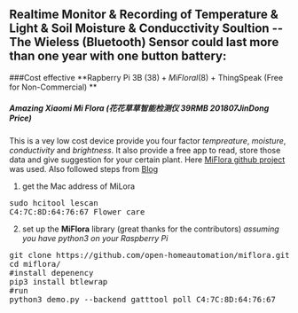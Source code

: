 ## Realtime Monitor & Recording of **Temperature** & **Light** & **Soil Moisture** & **Conducctivity** Soultion -- The Wieless (Bluetooth) Sensor could last more than one year with one button battery: 

###Cost effective
**Rapberry Pi 3B (38$) + MiFloral (8$) + ThingSpeak (Free for Non-Commercial) **

##### Amazing Xiaomi Mi Flora (花花草草智能检测仪 39RMB 201807JinDong Price)
This is a vey low cost device provide you four factor *tempreature*, *moisture*, *conductivity* and *brightness*. It also provide a free app to read, store those data and give suggestion for your certain plant. Here [MiFlora github project](https://github.com/open-homeautomation/miflora) was used. Also followed steps from [Blog](https://zsiti.eu/xiaomi-miflora-plant-sensor-pimatic-raspberry-pi-3/)

1. get the Mac address of MiLora
<pre>
sudo hcitool lescan
C4:7C:8D:64:76:67 Flower care
</pre>
2. set up the **MiFlora** library (great thanks for the contributors) 
*assuming you have python3 on your Raspberry Pi*
<pre>
git clone https://github.com/open-homeautomation/miflora.git
cd miflora/
#install depenency
pip3 install btlewrap
#run
python3 demo.py --backend gatttool poll C4:7C:8D:64:76:67
</pre>
